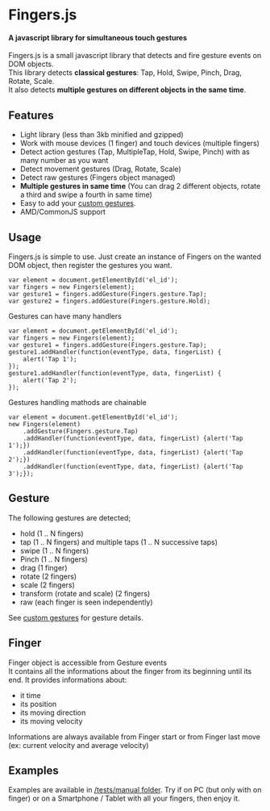# Fingers.js

#### A javascript library for simultaneous touch gestures
Fingers.js is a small javascript library that detects and fire gesture events on DOM objects.<br/>
This library detects __classical gestures__: Tap, Hold, Swipe, Pinch, Drag, Rotate, Scale.<br/>
It also detects __multiple gestures on different objects in the same time__.


## Features
- Light library (less than 3kb minified and gzipped)
- Work with mouse devices (1 finger) and touch devices (multiple fingers)
- Detect action gestures (Tap, MultipleTap, Hold, Swipe, Pinch) with as many number as you want
- Detect movement gestures (Drag, Rotate, Scale)
- Detect raw gestures (Fingers object managed)
- __Multiple gestures in same time__ (You can drag 2 different objects, rotate a third and swipe a fourth in same time)
- Easy to add your [custom gestures](/src/gestures/README.md).
- AMD/CommonJS support


## Usage
Fingers.js is simple to use. Just create an instance of Fingers on the wanted DOM object, then register the gestures you want.<br/>

    var element = document.getElementById('el_id');
    var fingers = new Fingers(element);
    var gesture1 = fingers.addGesture(Fingers.gesture.Tap);
    var gesture2 = fingers.addGesture(Fingers.gesture.Hold);

Gestures can have many handlers

    var element = document.getElementById('el_id');
    var fingers = new Fingers(element);
    var gesture1 = fingers.addGesture(Fingers.gesture.Tap);
    gesture1.addHandler(function(eventType, data, fingerList) {
        alert('Tap 1');
    });
    gesture1.addHandler(function(eventType, data, fingerList) {
        alert('Tap 2');
    });

Gestures handling mathods are chainable

    var element = document.getElementById('el_id');
    new Fingers(element)
        .addGesture(Fingers.gesture.Tap)
        .addHandler(function(eventType, data, fingerList) {alert('Tap 1');})
        .addHandler(function(eventType, data, fingerList) {alert('Tap 2');})
        .addHandler(function(eventType, data, fingerList) {alert('Tap 3');});

## Gesture
The following gestures are detected;

- hold (1 .. N fingers)
- tap (1 .. N fingers) and multiple taps (1 .. N successive taps)
- swipe (1 .. N fingers)
- Pinch (1 .. N fingers)
- drag (1 finger)
- rotate (2 fingers)
- scale (2 fingers)
- transform (rotate and scale) (2 fingers)
- raw (each finger is seen independently)

See [custom gestures](/src/gestures/README.md) for gesture details.

## Finger
Finger object is accessible from Gesture events<br/>
It contains all the informations about the finger from its beginning until its end.
It provides informations about:
- it time
- its position
- its moving direction
- its moving velocity

Informations are always available from Finger start or from Finger last move (ex: current velocity and average velocity)

## Examples
Examples are available in [/tests/manual folder](/tests/manual).
Try if on PC (but only with on finger) or on a Smartphone / Tablet with all your fingers, then enjoy it.